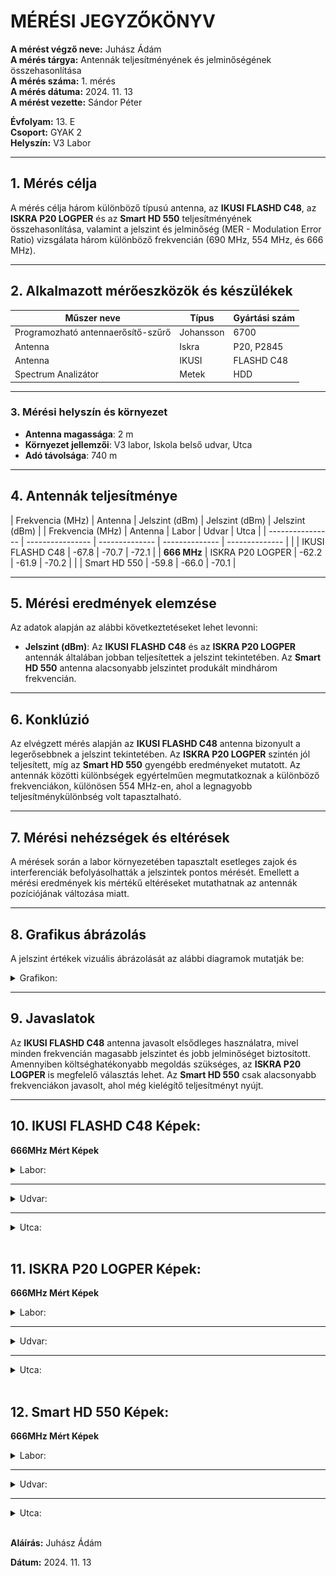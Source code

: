 
# MÉRÉSI JEGYZŐKÖNYV

**A mérést végző neve:** Juhász Ádám   
**A mérés tárgya:** Antennák teljesítményének és jelminőségének összehasonlítása  
**A mérés száma:** 1. mérés  
**A mérés dátuma:** 2024. 11. 13  
**A mérést vezette:** Sándor Péter  

**Évfolyam:** 13. E  
**Csoport:** GYAK 2  
**Helyszín:** V3 Labor  

---

## 1. Mérés célja
A mérés célja három különböző típusú antenna, az **IKUSI FLASHD C48**, az **ISKRA P20 LOGPER** és az **Smart HD 550** teljesítményének összehasonlítása, valamint a jelszint és jelminőség (MER - Modulation Error Ratio) vizsgálata három különböző frekvencián (690 MHz, 554 MHz, és 666 MHz).

---

## 2. Alkalmazott mérőeszközök és készülékek

| Műszer neve                         | Típus       | Gyártási szám |
| ----------------------------------- | ----------- | ------------- |
| Programozható antennaerősítő-szűrő  | Johansson   | 6700          |
| Antenna                             | Iskra       | P20, P2845    |
| Antenna                             | IKUSI       | FLASHD C48    |
| Spectrum Analizátor                 | Metek       | HDD           |

---

### 3. **Mérési helyszín és környezet**
- **Antenna magassága**: 2 m
- **Környezet jellemzői**: V3 labor, Iskola belső udvar, Utca
- **Adó távolsága**: 740 m

---

## 4. Antennák teljesítménye  


| Frekvencia (MHz) | Antenna          | Jelszint (dBm) |  Jelszint (dBm)  | Jelszint (dBm)   |
|  Frekvencia (MHz) | Antenna  |    Labor       |    Udvar         | Utca             |
| ---------------- | ---------------- | -------------- |  --------------  | --------------   | 
|                  | IKUSI FLASHD C48 | -67.8          | -70.7            | -72.1            |
|    **666 MHz**   | ISKRA P20 LOGPER | -62.2          |  -61.9           | -70.2            |
|                  | Smart HD 550     | -59.8          |   -66.0          | -70.1            |

---

## 5. Mérési eredmények elemzése
Az adatok alapján az alábbi következtetéseket lehet levonni:
- **Jelszint (dBm)**: Az **IKUSI FLASHD C48** és az **ISKRA P20 LOGPER** antennák általában jobban teljesítettek a jelszint tekintetében. Az **Smart HD 550** antenna alacsonyabb jelszintet produkált mindhárom frekvencián.


---

## 6. Konklúzió
Az elvégzett mérés alapján az **IKUSI FLASHD C48** antenna bizonyult a legerősebbnek a jelszint tekintetében. Az **ISKRA P20 LOGPER** szintén jól teljesített, míg az **Smart HD 550** gyengébb eredményeket mutatott. Az antennák közötti különbségek egyértelműen megmutatkoznak a különböző frekvenciákon, különösen 554 MHz-en, ahol a legnagyobb teljesítménykülönbség volt tapasztalható.

---

## 7. Mérési nehézségek és eltérések
A mérések során a labor környezetében tapasztalt esetleges zajok és interferenciák befolyásolhatták a jelszintek pontos mérését. Emellett a mérési eredmények kis mértékű eltéréseket mutathatnak az antennák pozíciójának változása miatt.

---

## 8. Grafikus ábrázolás 
A jelszint értékek vizuális ábrázolását az alábbi diagramok mutatják be:

<details>
    <summary>Grafikon:</summary>
   <img src="https://juhaszadi.github.io/jegyzokonyv/tavkozles/antennameres/grafikon.png"/>
</details>



---

## 9. Javaslatok
Az **IKUSI FLASHD C48** antenna javasolt elsődleges használatra, mivel minden frekvencián magasabb jelszintet és jobb jelminőséget biztosított. Amennyiben költséghatékonyabb megoldás szükséges, az **ISKRA P20 LOGPER** is megfelelő választás lehet. Az **Smart HD 550** csak alacsonyabb frekvenciákon javasolt, ahol még kielégítő teljesítményt nyújt.

---

## 10. IKUSI FLASHD C48 Képek:



**666MHz Mért Képek**

<details>
    <summary>Labor:</summary>
   <img src="https://raw.githubusercontent.com/juhaszadi/jegyzokonyv/refs/heads/main/tavkozles/antennameres/labor/ikusi%20666%20labor.bmp"/>
</details>

---
<details>
    <summary>Udvar:</summary>
   <img src="https://raw.githubusercontent.com/juhaszadi/jegyzokonyv/refs/heads/main/tavkozles/antennameres/udvar/iska%20666%20udvar.bmp"/>
</details>

---

<details>
    <summary>Utca:</summary>
   <img src="https://raw.githubusercontent.com/juhaszadi/jegyzokonyv/refs/heads/main/tavkozles/antennameres/utca/ikusi%20666%20utca.bmp"/>
</details>


<br>

## 11. ISKRA P20 LOGPER Képek:


**666MHz Mért Képek**

<details>
    <summary>Labor:</summary>
   <img src="https://raw.githubusercontent.com/juhaszadi/jegyzokonyv/refs/heads/main/tavkozles/antennameres/labor/iska%20666%20labor.bmp"/>
</details>

---


<details>
    <summary>Udvar:</summary>
   <img src="https://raw.githubusercontent.com/juhaszadi/jegyzokonyv/refs/heads/main/tavkozles/antennameres/udvar/iska%20666%20udvar.bmp"/>
</details>

---

<details>
    <summary>Utca:</summary>
   <img src="https://raw.githubusercontent.com/juhaszadi/jegyzokonyv/refs/heads/main/tavkozles/antennameres/utca/iska%20666%20utca.bmp"/>
</details>

<br>

## 12. Smart HD 550 Képek:



**666MHz Mért Képek**

<details>
    <summary>Labor:</summary>
   <img src="https://raw.githubusercontent.com/juhaszadi/jegyzokonyv/refs/heads/main/tavkozles/antennameres/labor/ssmart%20666%20labor.bmp"/>
</details>

---


<details>
    <summary>Udvar:</summary>
   <img src="https://raw.githubusercontent.com/juhaszadi/jegyzokonyv/refs/heads/main/tavkozles/antennameres/udvar/smart%20666%20udvar.bmp"/>
</details>

---

<details>
    <summary>Utca:</summary>
   <img src="https://raw.githubusercontent.com/juhaszadi/jegyzokonyv/refs/heads/main/tavkozles/antennameres/utca/smart%20666%20utca.bmp"/>
</details>



<br>

**Aláírás:** Juhász Ádám

**Dátum:** 2024. 11. 13
